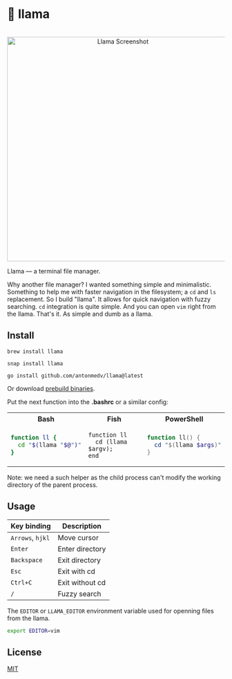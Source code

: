 # 🦙 llama

<p align="center">
  <br>
  <img src="https://medv.io/assets/llama/llama.gif" width="520" alt="Llama Screenshot">
  <br>
</p>

Llama — a terminal file manager.

Why another file manager? I wanted something simple and minimalistic.
Something to help me with faster navigation in the filesystem; a `cd` and `ls`
replacement. So I build "llama". It allows for quick navigation with fuzzy
searching. `cd` integration is quite simple. And you can open `vim` right from
the llama. That's it. As simple and dumb as a llama.

## Install

```
brew install llama
```

```
snap install llama
```

```
go install github.com/antonmedv/llama@latest
```

Or download [prebuild binaries](https://github.com/antonmedv/llama/releases).


Put the next function into the **.bashrc** or a similar config:

<table>
<tr>
  <th> Bash </th>
  <th> Fish </th>
  <th> PowerShell </th>
</tr>
<tr>
<td>

```bash
function ll {
  cd "$(llama "$@")"
}
```

</td>
<td>

```fish
function ll
  cd (llama $argv);
end
```

</td>
<td>

```powershell
function ll() {
  cd "$(llama $args)"
}
```

</td>
</tr>
</table>


Note: we need a such helper as the child process can't modify the working directory of the parent process.

## Usage

| Key binding      | Description       |
|------------------|-------------------|
| `Arrows`, `hjkl` | Move cursor       |
| `Enter`          | Enter directory   |
| `Backspace`      | Exit directory    |
| `Esc`            | Exit with cd      |
| `Ctrl+C`         | Exit without cd   |
| `/`              | Fuzzy search      |

The `EDITOR` or `LLAMA_EDITOR` environment variable used for openning files from the llama.

```bash
export EDITOR=vim
```

## License

[MIT](LICENSE)
